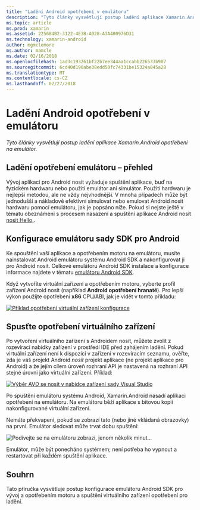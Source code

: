```yaml
---
title: "Ladění Android opotřebení v emulátoru"
description: "Tyto články vysvětlují postup ladění aplikace Xamarin.Android opotřebení na emulátor."
ms.topic: article
ms.prod: xamarin
ms.assetid: 225684B2-3122-4E3B-A028-A3A400976D31
ms.technology: xamarin-android
author: mgmclemore
ms.author: mamcle
ms.date: 02/16/2018
ms.openlocfilehash: 1ad3c193261bf22b7ee344aa1ccabb226533b907
ms.sourcegitcommit: 6cd40d190abe38edd50fc74331be15324a845a28
ms.translationtype: MT
ms.contentlocale: cs-CZ
ms.lasthandoff: 02/27/2018
---
```

# <a name="debug-android-wear-on-an-emulator"></a>Ladění Android opotřebení v emulátoru

_Tyto články vysvětlují postup ladění aplikace Xamarin.Android opotřebení na emulátor._

## <a name="debug-wear-on-emulator-overview"></a>Ladění opotřebení emulátoru – přehled

Vývoj aplikací pro Android nosit vyžaduje spuštění aplikace, buď na fyzickém hardwaru nebo použití emulátor ani simulátor. Použití hardwaru je nejlepší metodou, ale ne vždy nejvhodnější. V mnoha případech může být jednodušší a nákladově efektivní simulovat nebo emulovat Android nosit hardwaru pomocí emulátoru, jak je popsáno níže. Pokud si nejste ještě v tématu obeznámeni s procesem nasazení a spuštění aplikace Android nosit [nosit Hello,](~/android/wear/get-started/hello-wear.md).

## <a name="configure-the-android-sdk-emulator"></a>Konfigurace emulátoru sady SDK pro Android

Ke spouštění vaší aplikace a opotřebením motoru na emulátoru, musíte nainstalovat Android emulátoru systému Android SDK a nakonfigurovat ji pro Android nosit. Celkové emulátoru Android SDK instalace a konfigurace informace najdete v tématu [emulátoru Android SDK](~/android/deploy-test/debugging/android-sdk-emulator/index.md).

Když vytvoříte virtuální zařízení a opotřebením motoru, vyberte profil zařízení Android nosit (například **Android opotřebení hranaté**). Pro lepší výkon použijte opotřebení **x86** CPU/ABI, jak je vidět v tomto příkladu:

[![Příklad opotřebení virtuální zařízení konfigurace](debug-on-emulator-images/01-wear-avd-example-sml.png)](debug-on-emulator-images/01-wear-avd-example.png)


## <a name="launch-the-wear-virtual-device"></a>Spusťte opotřebení virtuálního zařízení 

Po vytvoření virtuálního zařízení s Androidem nosit, můžete zvolit z rozevírací nabídky zařízení v prostředí IDE před zahájením ladění. Pokud virtuální zařízení není k dispozici v zařízení v rozevíracím seznamu, ověřte, zda je váš projekt Android *nosit* projekt aplikace (ne projekt aplikace pro Android) a že jejím cílem úroveň rozhraní API je nastavená na rozhraní API stejné úrovni jako virtuální zařízení. Příklad:

[ ![Výběr AVD se nosit v nabídce zařízení sady Visual Studio](debug-on-emulator-images/vs/choose-wear-sim.png)](debug-on-emulator-images/vs/choose-wear-sim.png)

Po spuštění emulátoru systému Android, Xamarin.Android nasadí aplikaci opotřebení na emulátoru. Na emulátoru běží aplikace s bitovou kopií nakonfigurované virtuální zařízení.

Nemáte překvapeni, pokud se zobrazí tato (nebo jiné vkládaná obrazovky) na první. Emulátor sledovat může trvat dobu spuštění: 

![Podívejte se na emulátoru zobrazí, jenom několik minut...](debug-on-emulator-images/please-wait.png)

Emulátor, může být ponecháno systémem; není potřeba ho vypnout a restartovat při každém spuštění aplikace.

 
## <a name="summary"></a>Souhrn
 
Tato příručka vysvětluje postup konfigurace emulátoru Android SDK pro vývoj a opotřebením motoru a spuštění virtuálního zařízení opotřebení pro ladění.
